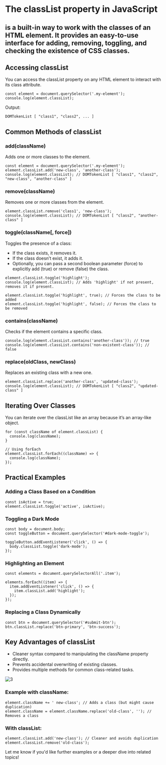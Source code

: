 # The classList property in JavaScript 
## is a built-in way to work with the classes of an HTML element. It provides an easy-to-use interface for adding, removing, toggling, and checking the existence of CSS classes.

## Accessing classList
You can access the classList property on any HTML element to interact with its class attribute.
```
const element = document.querySelector('.my-element');
console.log(element.classList);
```

Output:

```
DOMTokenList [ "class1", "class2", ... ]
```

## Common Methods of classList

### add(className)
Adds one or more classes to the element.
```
const element = document.querySelector('.my-element');
element.classList.add('new-class', 'another-class');
console.log(element.classList); // DOMTokenList [ "class1", "class2", "new-class", "another-class" ]
```

### remove(className)
Removes one or more classes from the element.
```
element.classList.remove('class1', 'new-class');
console.log(element.classList); // DOMTokenList [ "class2", "another-class" ]
```
### toggle(className[, force])
Toggles the presence of a class:
 - If the class exists, it removes it.
 - If the class doesn’t exist, it adds it.
 - Optionally, you can pass a second boolean parameter (force) to explicitly add (true) or remove (false) the class.
```
element.classList.toggle('highlight');
console.log(element.classList); // Adds 'highlight' if not present, removes it if present.

element.classList.toggle('highlight', true); // Forces the class to be added
element.classList.toggle('highlight', false); // Forces the class to be removed
```

### contains(className)
Checks if the element contains a specific class.
```
console.log(element.classList.contains('another-class')); // true
console.log(element.classList.contains('non-existent-class')); // false
```

### replace(oldClass, newClass)
Replaces an existing class with a new one.
```
element.classList.replace('another-class', 'updated-class');
console.log(element.classList); // DOMTokenList [ "class2", "updated-class" ]
```

## Iterating Over Classes
You can iterate over the classList like an array because it’s an array-like object.
```
for (const className of element.classList) {
  console.log(className);
}

// Using forEach
element.classList.forEach((className) => {
  console.log(className);
});
```

## Practical Examples

### Adding a Class Based on a Condition
```
const isActive = true;
element.classList.toggle('active', isActive);
```

### Toggling a Dark Mode
```
const body = document.body;
const toggleButton = document.querySelector('#dark-mode-toggle');

toggleButton.addEventListener('click', () => {
  body.classList.toggle('dark-mode');
});
```

### Highlighting an Element
```
const elements = document.querySelectorAll('.item');

elements.forEach((item) => {
  item.addEventListener('click', () => {
    item.classList.add('highlight');
  });
});
```

### Replacing a Class Dynamically
```
const btn = document.querySelector('#submit-btn');
btn.classList.replace('btn-primary', 'btn-success');
```

## Key Advantages of classList
 - Cleaner syntax compared to manipulating the className property directly.
 - Prevents accidental overwriting of existing classes.
 - Provides multiple methods for common class-related tasks.
   
![3](https://github.com/user-attachments/assets/bff98007-9abb-42a1-8737-d5ce8ccde70a)

### Example with className:
```
element.className += ' new-class'; // Adds a class (but might cause duplication)
element.className = element.className.replace('old-class', ''); // Removes a class
```

### With classList:
```
element.classList.add('new-class'); // Cleaner and avoids duplication
element.classList.remove('old-class');
```
Let me know if you'd like further examples or a deeper dive into related topics!
